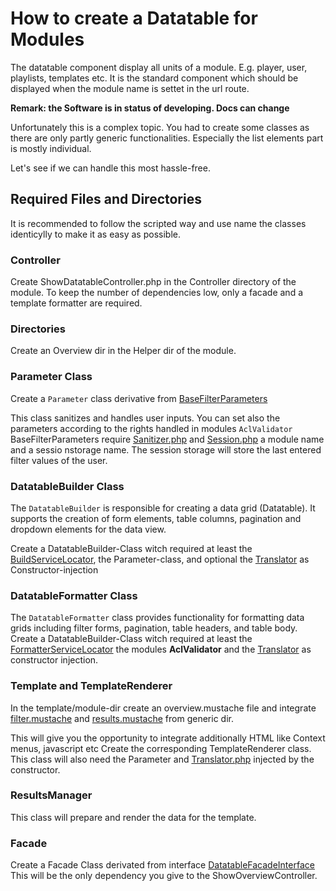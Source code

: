 # How to create a Datatable for Modules

The datatable component display all units of a module. E.g. player, user, playlists, templates etc.
It is the standard component which should be displayed when the module name is settet in the url route.

**Remark: the Software is in status of developing. Docs can change**

Unfortunately this is a complex topic. You had to create some classes as there are only partly generic functionalities. Especially the list elements part is mostly individual. 

Let's see if we can handle this most hassle-free.

## Required Files and Directories
It is recommended to follow the scripted way and use name the classes identicylly to make it as easy as possible.

### Controller
Create ShowDatatableController.php in the Controller directory of the module.
To keep the number of dependencies low, only a facade and a template formatter are required.

### Directories
Create an Overview dir in the Helper dir of the module. 

### Parameter Class
Create a `Parameter` class derivative from [BaseFilterParameters](../../src/Framework/Utils/FormParameters/BaseFilterParameters.php)

This class sanitizes and handles user inputs. You can set also the parameters according to the rights handled in modules `AclValidator`
BaseFilterParameters require [Sanitizer.php](../../src/Framework/Core/Sanitizer.php) and [Session.php](../../src/Framework/Core/Session.php) a module name and a sessio nstorage name.
The session storage will store the last entered filter values of the user.

### DatatableBuilder Class

The  `DatatableBuilder` is responsible for creating a data grid (Datatable). It supports the creation of form elements, table columns, pagination and dropdown elements for the data view.

Create a DatatableBuilder-Class witch required at least the
[BuildServiceLocator](../../src/Framework/Utils/Datatable/BuildServiceLocator.php), the Parameter-class, and optional the [Translator](../../src/Framework/Core/Translate/Translator.php) as Constructor-injection

### DatatableFormatter Class

The `DatatableFormatter` class provides functionality for formatting data grids including filter forms, pagination, table headers, and table body.
Create a DatatableBuilder-Class witch required at least the [FormatterServiceLocator](../../src/Framework/Utils/Datatable/FormatterServiceLocator.php)
the modules **AclValidator** and the [Translator](../../src/Framework/Core/Translate/Translator.php) as constructor injection.

### Template and TemplateRenderer
In the template/module-dir create an overview.mustache file and integrate
[filter.mustache](../../../../../templates/generic/filter.mustache) and 
[results.mustache](../../../../../templates/generic/results.mustache) from generic dir.

This will give you the opportunity to integrate additionally HTML like Context menus, javascript etc
Create the corresponding TemplateRenderer class. This class will also need the Parameter and [Translator.php](../../src/Framework/Core/Translate/Translator.php) injected by the constructor.

### ResultsManager
This class will prepare and render the data for the template.

### Facade 
Create a Facade Class derivated from interface [DatatableFacadeInterface](../../src/Framework/Utils/DatatableFacadeInterface.php)
This will be the only dependency you give to the ShowOverviewController.
